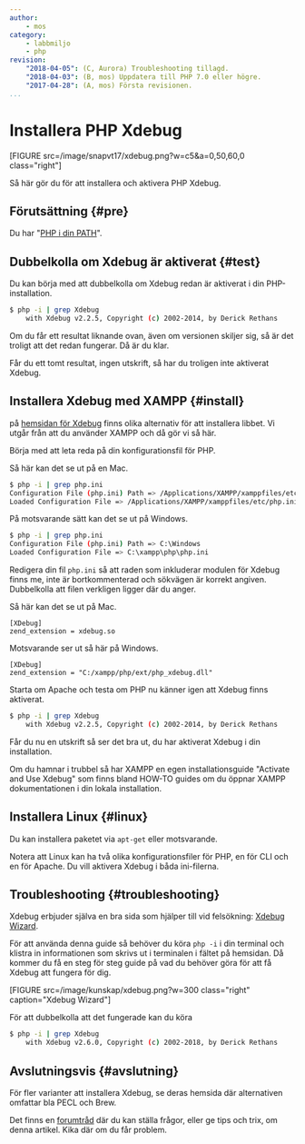 ```yaml
---
author:
    - mos
category:
    - labbmiljo
    - php
revision:
    "2018-04-05": (C, Aurora) Troubleshooting tillagd.
    "2018-04-03": (B, mos) Uppdatera till PHP 7.0 eller högre.
    "2017-04-28": (A, mos) Första revisionen.
...
```

Installera PHP Xdebug
==================================

[FIGURE src=/image/snapvt17/xdebug.png?w=c5&a=0,50,60,0 class="right"]

Så här gör du för att installera och aktivera PHP Xdebug.

<!--more-->



Förutsättning {#pre}
-------------------------------

Du har "[PHP i din PATH](kunskap/lagg-php-i-pathen)".




Dubbelkolla om Xdebug är aktiverat {#test}
-------------------------------

Du kan börja med att dubbelkolla om Xdebug redan är aktiverat i din PHP-installation.

```bash
$ php -i | grep Xdebug
    with Xdebug v2.2.5, Copyright (c) 2002-2014, by Derick Rethans
```

Om du får ett resultat liknande ovan, även om versionen skiljer sig, så är det troligt att det redan fungerar. Då är du klar.

Får du ett tomt resultat, ingen utskrift, så har du troligen inte aktiverat Xdebug.



Installera Xdebug med XAMPP {#install}
-------------------------------

på [hemsidan för Xdebug](https://xdebug.org/) finns olika alternativ för att installera libbet. Vi utgår från att du använder XAMPP och då gör vi så här.

Börja med att leta reda på din konfigurationsfil för PHP.

Så här kan det se ut på en Mac.

```bash
$ php -i | grep php.ini
Configuration File (php.ini) Path => /Applications/XAMPP/xamppfiles/etc
Loaded Configuration File => /Applications/XAMPP/xamppfiles/etc/php.ini
```

På motsvarande sätt kan det se ut på Windows.

```bash
$ php -i | grep php.ini
Configuration File (php.ini) Path => C:\Windows
Loaded Configuration File => C:\xampp\php\php.ini
```

Redigera din fil `php.ini` så att raden som inkluderar modulen för Xdebug finns me, inte är bortkommenterad och sökvägen är korrekt angiven. Dubbelkolla att filen verkligen ligger där du anger.

Så här kan det se ut på Mac.

```text
[XDebug]
zend_extension = xdebug.so
```

Motsvarande ser ut så här på Windows.

```text
[XDebug]
zend_extension = "C:/xampp/php/ext/php_xdebug.dll"
```

Starta om Apache och testa om PHP nu känner igen att Xdebug finns aktiverat.

```bash
$ php -i | grep Xdebug
    with Xdebug v2.2.5, Copyright (c) 2002-2014, by Derick Rethans
```

Får du nu en utskrift så ser det bra ut, du har aktiverat Xdebug i din installation.

Om du hamnar i trubbel så har XAMPP en egen installationsguide "Activate and Use Xdebug" som finns bland HOW-TO guides om du öppnar XAMPP dokumentationen i din lokala installation.



Installera Linux {#linux}
------------------------------

Du kan installera paketet via `apt-get` eller motsvarande.

Notera att Linux kan ha två olika konfigurationsfiler för PHP, en för CLI och en för Apache. Du vill aktivera Xdebug i båda ini-filerna.

Troubleshooting {#troubleshooting}
------------------------------

Xdebug erbjuder själva en bra sida som hjälper till vid felsökning: [Xdebug Wizard](https://xdebug.org/wizard.php).

För att använda denna guide så behöver du köra `php -i` i din terminal och klistra in informationen som skrivs ut i terminalen i fältet på hemsidan. Då kommer du få en steg för steg guide på vad du behöver göra för att få Xdebug att fungera för dig.

[FIGURE src=/image/kunskap/xdebug.png?w=300 class="right" caption="Xdebug Wizard"]

För att dubbelkolla att det fungerade kan du köra

```bash
$ php -i | grep Xdebug
    with Xdebug v2.6.0, Copyright (c) 2002-2018, by Derick Rethans
```

Avslutningsvis {#avslutning}
------------------------------

För fler varianter att installera Xdebug, se deras hemsida där alternativen omfattar bla PECL och Brew.

Det finns en [forumtråd](t/6464) där du kan ställa frågor, eller ge tips och trix, om denna artikel. Kika där om du får problem.
